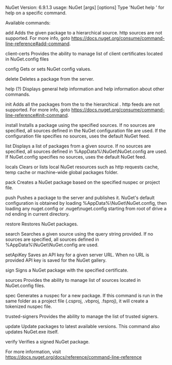 NuGet Version: 6.9.1.3
usage: NuGet <command> [args] [options]
Type 'NuGet help <command>' for help on a specific command.

Available commands:

 add                                  Adds the given package to a hierarchical source. http sources are not supported. For more info, goto https://docs.nuget.org/consume/command-line-reference#add-command.

 client-certs                         Provides the ability to manage list of client certificates located in NuGet.config files

 config                               Gets or sets NuGet config values.

 delete                               Deletes a package from the server.

 help (?)                             Displays general help information and help information about other commands.

 init                                 Adds all the packages from the <srcPackageSourcePath> to the hierarchical <destPackageSourcePath>. http feeds are not supported. For more info, goto https://docs.nuget.org/consume/command-line-reference#init-command.

 install                              Installs a package using the specified sources. If no sources are specified, all sources defined in the NuGet configuration file are used. If the configuration file specifies no sources, uses the default NuGet feed.

 list                                 Displays a list of packages from a given source. If no sources are specified, all sources defined in %AppData%\NuGet\NuGet.config are used. If NuGet.config specifies no sources, uses the default NuGet feed.

 locals                               Clears or lists local NuGet resources such as http requests cache, temp cache or machine-wide global packages folder.

 pack                                 Creates a NuGet package based on the specified nuspec or project file.

 push                                 Pushes a package to the server and publishes it.
                   NuGet's default configuration is obtained by loading %AppData%\NuGet\NuGet.config, then loading any nuget.config or .nuget\nuget.config starting from root of drive a
                   nd ending in current directory.

 restore                              Restores NuGet packages.

 search                               Searches a given source using the query string provided. If no sources are specified, all sources defined in %AppData%\NuGet\NuGet.config are used.

 setApiKey                            Saves an API key for a given server URL. When no URL is provided API key is saved for the NuGet gallery.

 sign                                 Signs a NuGet package with the specified certificate.

 sources                              Provides the ability to manage list of sources located in NuGet.config files.

 spec                                 Generates a nuspec for a new package. If this command is run in the same folder as a project file (.csproj, .vbproj, .fsproj), it will create a tokenized nuspec file.

 trusted-signers                      Provides the ability to manage the list of trusted signers.

 update                               Update packages to latest available versions. This command also updates NuGet.exe itself.

 verify                               Verifies a signed NuGet package.

For more information, visit https://docs.nuget.org/docs/reference/command-line-reference

